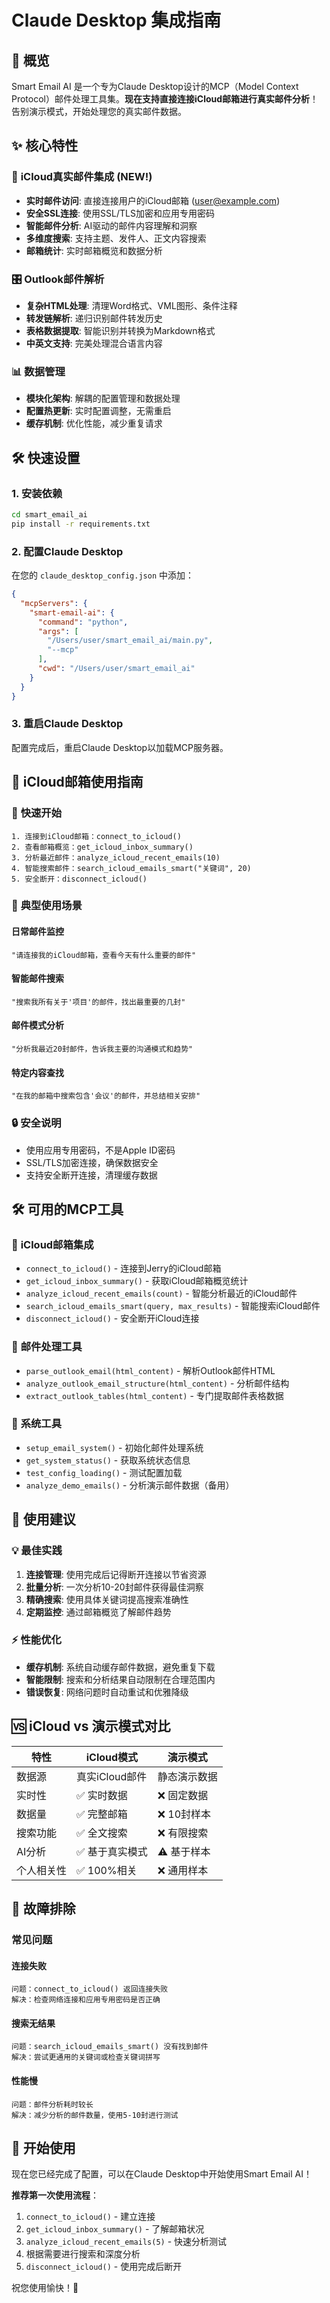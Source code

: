 # Claude Desktop 集成指南

## 🚀 概览

Smart Email AI 是一个专为Claude Desktop设计的MCP（Model Context Protocol）邮件处理工具集。**现在支持直接连接iCloud邮箱进行真实邮件分析**！告别演示模式，开始处理您的真实邮件数据。

## ✨ 核心特性

### 🍎 **iCloud真实邮件集成** (NEW!)
- **实时邮件访问**: 直接连接用户的iCloud邮箱 (user@example.com)
- **安全SSL连接**: 使用SSL/TLS加密和应用专用密码
- **智能邮件分析**: AI驱动的邮件内容理解和洞察
- **多维度搜索**: 支持主题、发件人、正文内容搜索
- **邮箱统计**: 实时邮箱概览和数据分析

### 🎛️ **Outlook邮件解析**
- **复杂HTML处理**: 清理Word格式、VML图形、条件注释
- **转发链解析**: 递归识别邮件转发历史
- **表格数据提取**: 智能识别并转换为Markdown格式
- **中英文支持**: 完美处理混合语言内容

### 📊 **数据管理**
- **模块化架构**: 解耦的配置管理和数据处理
- **配置热更新**: 实时配置调整，无需重启
- **缓存机制**: 优化性能，减少重复请求

## 🛠️ 快速设置

### 1. 安装依赖
```bash
cd smart_email_ai
pip install -r requirements.txt
```

### 2. 配置Claude Desktop

在您的 `claude_desktop_config.json` 中添加：

```json
{
  "mcpServers": {
    "smart-email-ai": {
      "command": "python",
      "args": [
        "/Users/user/smart_email_ai/main.py",
        "--mcp"
      ],
      "cwd": "/Users/user/smart_email_ai"
    }
  }
}
```

### 3. 重启Claude Desktop

配置完成后，重启Claude Desktop以加载MCP服务器。

## 🍎 iCloud邮箱使用指南

### 🚀 **快速开始**
```
1. 连接到iCloud邮箱：connect_to_icloud()
2. 查看邮箱概览：get_icloud_inbox_summary()
3. 分析最近邮件：analyze_icloud_recent_emails(10)
4. 智能搜索邮件：search_icloud_emails_smart("关键词", 20)
5. 安全断开：disconnect_icloud()
```

### 📱 **典型使用场景**

#### **日常邮件监控**
```
"请连接我的iCloud邮箱，查看今天有什么重要的邮件"
```

#### **智能邮件搜索**
```
"搜索我所有关于'项目'的邮件，找出最重要的几封"
```

#### **邮件模式分析**
```
"分析我最近20封邮件，告诉我主要的沟通模式和趋势"
```

#### **特定内容查找**
```
"在我的邮箱中搜索包含'会议'的邮件，并总结相关安排"
```

### 🔒 **安全说明**
- 使用应用专用密码，不是Apple ID密码
- SSL/TLS加密连接，确保数据安全
- 支持安全断开连接，清理缓存数据

## 🛠️ 可用的MCP工具

### 🍎 **iCloud邮箱集成**
- `connect_to_icloud()` - 连接到Jerry的iCloud邮箱
- `get_icloud_inbox_summary()` - 获取iCloud邮箱概览统计
- `analyze_icloud_recent_emails(count)` - 智能分析最近的iCloud邮件
- `search_icloud_emails_smart(query, max_results)` - 智能搜索iCloud邮件
- `disconnect_icloud()` - 安全断开iCloud连接

### 📧 **邮件处理工具**
- `parse_outlook_email(html_content)` - 解析Outlook邮件HTML
- `analyze_outlook_email_structure(html_content)` - 分析邮件结构
- `extract_outlook_tables(html_content)` - 专门提取邮件表格数据

### 🧪 **系统工具**  
- `setup_email_system()` - 初始化邮件处理系统
- `get_system_status()` - 获取系统状态信息
- `test_config_loading()` - 测试配置加载
- `analyze_demo_emails()` - 分析演示邮件数据（备用）

## 🎯 **使用建议**

### 💡 **最佳实践**

1. **连接管理**: 使用完成后记得断开连接以节省资源
2. **批量分析**: 一次分析10-20封邮件获得最佳洞察
3. **精确搜索**: 使用具体关键词提高搜索准确性
4. **定期监控**: 通过邮箱概览了解邮件趋势

### ⚡ **性能优化**

- **缓存机制**: 系统自动缓存邮件数据，避免重复下载
- **智能限制**: 搜索和分析结果自动限制在合理范围内
- **错误恢复**: 网络问题时自动重试和优雅降级

## 🆚 **iCloud vs 演示模式对比**

| 特性 | iCloud模式 | 演示模式 |
|------|-----------|----------|
| 数据源 | 真实iCloud邮件 | 静态演示数据 |
| 实时性 | ✅ 实时数据 | ❌ 固定数据 |
| 数据量 | ✅ 完整邮箱 | ❌ 10封样本 |
| 搜索功能 | ✅ 全文搜索 | ❌ 有限搜索 |
| AI分析 | ✅ 基于真实模式 | ⚠️ 基于样本 |
| 个人相关性 | ✅ 100%相关 | ❌ 通用样本 |

## 🔧 **故障排除**

### 常见问题

#### **连接失败**
```
问题：connect_to_icloud() 返回连接失败
解决：检查网络连接和应用专用密码是否正确
```

#### **搜索无结果**
```
问题：search_icloud_emails_smart() 没有找到邮件
解决：尝试更通用的关键词或检查关键词拼写
```

#### **性能慢**  
```
问题：邮件分析耗时较长
解决：减少分析的邮件数量，使用5-10封进行测试
```

## 🎉 **开始使用**

现在您已经完成了配置，可以在Claude Desktop中开始使用Smart Email AI！

**推荐第一次使用流程**：
1. `connect_to_icloud()` - 建立连接
2. `get_icloud_inbox_summary()` - 了解邮箱状况  
3. `analyze_icloud_recent_emails(5)` - 快速分析测试
4. 根据需要进行搜索和深度分析
5. `disconnect_icloud()` - 使用完成后断开

祝您使用愉快！🚀 